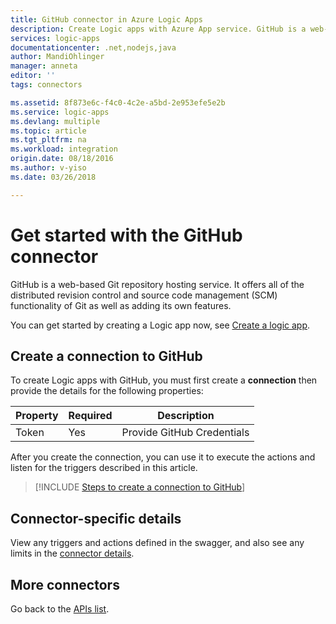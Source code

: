 ```yaml
---
title: GitHub connector in Azure Logic Apps 
description: Create Logic apps with Azure App service. GitHub is a web-based Git repository hosting service. It offers all of the distributed revision control and source code management (SCM) functionality of Git as well as adding its own features.
services: logic-apps
documentationcenter: .net,nodejs,java
author: MandiOhlinger
manager: anneta
editor: ''
tags: connectors

ms.assetid: 8f873e6c-f4c0-4c2e-a5bd-2e953efe5e2b
ms.service: logic-apps
ms.devlang: multiple
ms.topic: article
ms.tgt_pltfrm: na
ms.workload: integration
origin.date: 08/18/2016
ms.author: v-yiso
ms.date: 03/26/2018

---
```

# Get started with the GitHub connector
GitHub is a web-based Git repository hosting service. It offers all of the distributed revision control and source code management (SCM) functionality of Git as well as adding its own features.

You can get started by creating a Logic app now, see [Create a logic app](../logic-apps/quickstart-create-first-logic-app-workflow.md).

## Create a connection to GitHub
To create Logic apps with GitHub, you must first create a **connection** then provide the details for the following properties: 

| Property | Required | Description |
| --- | --- | --- |
| Token |Yes |Provide GitHub Credentials |

After you create the connection, you can use it to execute the actions and listen for the triggers described in this article. 

> [!INCLUDE [Steps to create a connection to GitHub](../../includes/connectors-create-api-github.md)]
> 

## Connector-specific details

View any triggers and actions defined in the swagger, and also see any limits in the [connector details](/connectors/github/).

## More connectors
Go back to the [APIs list](apis-list.md).